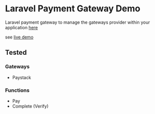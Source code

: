 # Laravel Payment Gateway Demo
Laravel payment gateway to manage the gateways  provider within your application
[here](https://github.com/epikoder/laravel-payment-gateway) 

see [live demo](https://lpg-demo.herokuapp.com)

## Tested 
### Gateways
- Paystack

### Functions
- Pay
- Complete (Verify)
